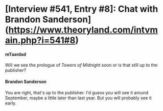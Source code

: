 # [Interview #541, Entry #8]: Chat with Brandon Sanderson](https://www.theoryland.com/intvmain.php?i=541#8)

#### reTaardad

Will we see the prologue of
*Towers of Midnight*
soon or is that still up to the publisher?

#### Brandon Sanderson

You are right, that's up to the publisher. I'd guess you will see it around September, maybe a little later than last year. But you will probably see it early.

